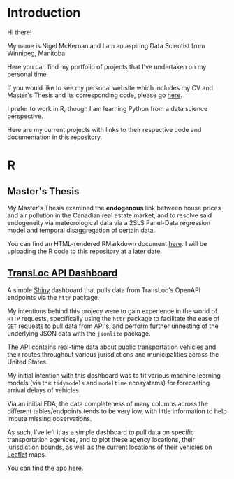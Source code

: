 # Introduction

Hi there!

My name is Nigel McKernan and I am an aspiring Data Scientist from Winnipeg, Manitoba.

Here you can find my portfolio of projects that I've undertaken on my personal time.

If you would like to see my personal website which includes my CV and Master's Thesis and its corresponding code, please go [here](https://nigelmckernan.ca).

I prefer to work in R, though I am learning Python from  a data science perspective.

Here are my current projects with links to their respective code and documentation in this repository.

# R

## Master's Thesis

My Master's Thesis examined the **endogenous** link between house prices and air pollution in the Canadian real estate market, and to resolve said endogeneity via meteorological data via a 2SLS Panel-Data regression model and temporal disaggregation of certain data.

You can find an HTML-rendered RMarkdown document [here](https://nigelmckernan.ca/media/ma_paper). I will be uploading the R code to this repository at a later date.

## [TransLoc API Dashboard](https://github.com/nigeljmckernan/TransLocShinyDashboard)

A simple [Shiny](https://shiny.rstudio.com) dashboard that pulls data from TransLoc's OpenAPI endpoints via the `httr` package. 

My intentions behind this projecy were to gain experience in the world of `HTTP` requests, specifically using the `httr` package to facilitate the ease of `GET` requests to pull data from API's, and perform further unnesting of the underlying JSON data with the `jsonlite` package.

The API contains real-time data about public transportation vehicles and their routes throughout various jurisdictions and municipalities across the United States.

My initial intention with this dashboard was to fit various machine learning models (via the `tidymodels` and `modeltime` ecosystems) for forecasting arrival delays of vehicles.

Via an initial EDA, the data completeness of many columns across the different tables/endpoints tends to be very low, with little information to help impute missing observations.

As such, I've left it as a simple dashboard to pull data on specific transportation agenices, and to plot these agency locations, their jurisdiction bounds, as well as the current locations of their vehicles on [Leaflet](https://rstudio.github.io/leaflet/) maps.

You can find the app [here](https://nigeljmckernan.shinyapps.io/TransportationDashboard/).
